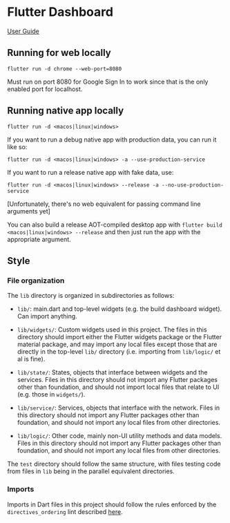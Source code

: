 # Flutter Dashboard

[User Guide](USER_GUIDE.md)

## Running for web locally

`flutter run -d chrome --web-port=8080`

Must run on port 8080 for Google Sign In to work since that is the
only enabled port for localhost.

## Running native app locally

`flutter run -d <macos|linux|windows>`

If you want to run a debug native app with production data, you can run it like so:

`flutter run -d <macos|linux|windows> -a --use-production-service`

If you want to run a release native app with fake data, use:

`flutter run -d <macos|linux|windows> --release -a --no-use-production-service`

[Unfortunately, there's no web equivalent for passing command line arguments yet]

You can also build a release AOT-compiled desktop app with `flutter build
<macos|linux|windows> --release` and then just run the app with the appropriate
argument.

## Style

### File organization

The `lib` directory is organized in subdirectories as follows:

* `lib/`: main.dart and top-level widgets (e.g. the build dashboard
  widget). Can import anything.

* `lib/widgets/`: Custom widgets used in this project. The files in
  this directory should import either the Flutter widgets package or
  the Flutter material package, and may import any local files except
  those that are directly in the top-level `lib/` directory (i.e.
  importing from `lib/logic/` et al is fine).

* `lib/state/`: States, objects that interface between widgets and the
  services. Files in this directory should not import any Flutter
  packages other than foundation, and should not import local files
  that relate to UI (e.g. those in `widgets/`).

* `lib/service/`: Services, objects that interface with the network.
  Files in this directory should not import any Flutter packages other
  than foundation, and should not import any local files from other
  directories.

* `lib/logic/`: Other code, mainly non-UI utility methods and data
  models. Files in this directory should not import any Flutter
  packages other than foundation, and should not import any local
  files from other directories.

The `test` directory should follow the same structure, with files
testing code from files in `lib` being in the parallel equivalent
directories.

### Imports

Imports in Dart files in this project should follow the rules
enforced by the `directives_ordering` lint described
[here](https://dart-lang.github.io/linter/lints/directives_ordering.html).
